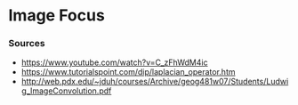 # Image Focus
### Sources
- https://www.youtube.com/watch?v=C_zFhWdM4ic
- https://www.tutorialspoint.com/dip/laplacian_operator.htm
- http://web.pdx.edu/~jduh/courses/Archive/geog481w07/Students/Ludwig_ImageConvolution.pdf
